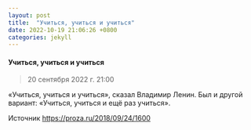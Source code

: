 ```yaml
---
layout: post
title:  "Учиться, учиться и учиться"
date: 2022-10-19 21:06:26 +0800
categories: jekyll
---
```


#### Учиться, учиться и учиться

> 20 сентября 2022 г.
21:00

«Учиться, учиться и учиться», сказал Владимир Ленин.
Был и другой вариант: «Учиться, учиться и ещё раз учиться».

Источник <https://proza.ru/2018/09/24/1600> 


